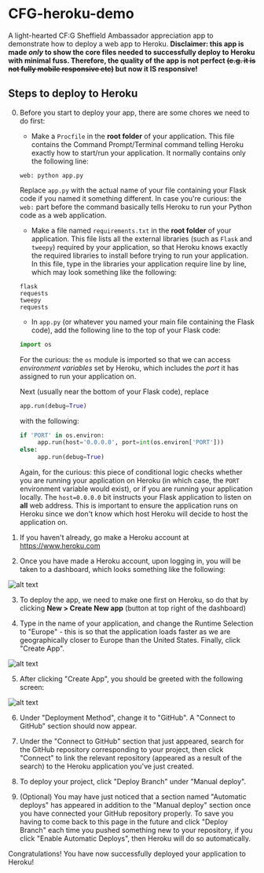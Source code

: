 # CFG-heroku-demo
A light-hearted CF:G Sheffield Ambassador appreciation app to demonstrate how to deploy a web app to Heroku.
**Disclaimer: this app is made *only* to show the core files needed to successfully deploy to Heroku with minimal fuss.
Therefore, the quality of the app is not perfect ~~(e.g. it is not fully mobile responsive etc)~~ but now it IS responsive!**

## Steps to deploy to Heroku
0. Before you start to deploy your app, there are some chores we need to do first:
   * Make a `Procfile` in the **root folder** of your application. This file contains the Command Prompt/Terminal command telling Heroku exactly how to start/run your application.
   It normally contains only the following line:
   ```
   web: python app.py
   ```
   Replace `app.py` with the actual name of your file containing your Flask code if you named it something different.
   In case you're curious: the `web:` part before the command basically tells Heroku to run your Python code as a web application.
   
   * Make a file named `requirements.txt` in the **root folder** of your application. This file lists all the external libraries
   (such as `Flask` and `tweepy`) required by your application, so that Heroku knows exactly the required libraries to install
   before trying to run your application.
   In this file, type in the libraries your application require line by line, which may look something like the following:
   ```
   flask
   requests
   tweepy
   requests
   ```
   
   * In `app.py` (or whatever you named your main file containing the Flask code), add the following line to the top
   of your Flask code:
   ```python
   import os
   ```
   For the curious: the `os` module is imported so that we can access *environment variables* set by Heroku, which includes the
   *port* it has assigned to run your application on.
   
   Next (usually near the bottom of your Flask code), replace
   ```python
   app.run(debug=True)
   ```
   with the following:
   ```python
   if 'PORT' in os.environ:
        app.run(host='0.0.0.0', port=int(os.environ['PORT']))
   else:
        app.run(debug=True)
   ```
   Again, for the curious: this piece of conditional logic checks whether you are running your application on Heroku
   (in which case, the `PORT` environment variable would exist), or if you are running your application locally. The
   `host=0.0.0.0` bit instructs your Flask application to listen on **all** web address. This is important to ensure
   the application runs on Heroku since we don't know which host Heroku will decide to host the application on.

1. If you haven't already, go make a Heroku account at https://www.heroku.com

2. Once you have made a Heroku account, upon logging in, you will be taken to a dashboard, which looks something like the
following:

![alt text](static/md_imgs/dashboard.png "Heroku Dashboard")

3. To deploy the app, we need to make one first on Heroku, so do that by clicking **New > Create New app** (button at top right of the
dashboard)

4. Type in the name of your application, and change the Runtime Selection to "Europe" - this is so that the application loads
faster as we are geographically closer to Europe than the United States. Finally, click "Create App".

![alt text](static/md_imgs/create_app.png "Create app screen")

5. After clicking "Create App", you should be greeted with the following screen:

![alt text](static/md_imgs/config.png "App configuration screen")

6. Under "Deployment Method", change it to "GitHub". A "Connect to GitHub" section should now appear.

7. Under the "Connect to GitHub" section that just appeared, search for the GitHub repository corresponding to your project, then
click "Connect" to link the relevant repository (appeared as a result of the search) to the Heroku application you've just created.

8. To deploy your project, click "Deploy Branch" under "Manual deploy".

9. (Optional) You may have just noticed that a section named "Automatic deploys" has appeared in addition to the "Manual deploy"
section once you have connected your GitHub repository properly. To save you having to come back to this page in the future
and click "Deploy Branch" each time you pushed something new to your repository, if you click "Enable Automatic Deploys", then
Heroku will do so automatically.

Congratulations! You have now successfully deployed your application to Heroku!

